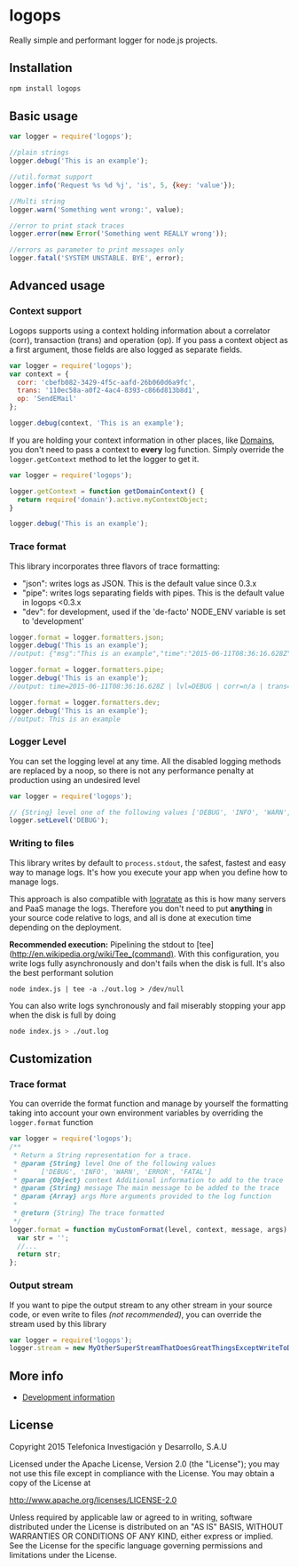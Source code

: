 # logops

Really simple and performant logger for node.js projects.

## Installation

```bash
npm install logops
```

## Basic usage

```js
var logger = require('logops');

//plain strings
logger.debug('This is an example');

//util.format support
logger.info('Request %s %d %j', 'is', 5, {key: 'value'});

//Multi string
logger.warn('Something went wrong:', value);

//error to print stack traces
logger.error(new Error('Something went REALLY wrong'));

//errors as parameter to print messages only
logger.fatal('SYSTEM UNSTABLE. BYE', error);
```

## Advanced usage

### Context support

Logops supports using a context holding information about a correlator (corr), transaction (trans) and operation (op).
If you pass a context object as a first argument, those fields are also logged as separate fields.

```js
var logger = require('logops');
var context = {
  corr: 'cbefb082-3429-4f5c-aafd-26b060d6a9fc',
  trans: '110ec58a-a0f2-4ac4-8393-c866d813b8d1',
  op: 'SendEMail'
};

logger.debug(context, 'This is an example');
```

If you are holding your context information in other places, like [Domains](http://nodejs.org/api/domain.html), you don't
need to pass a context to __every__ log function. Simply override the `logger.getContext` method to let the logger to get it.

```js
var logger = require('logops');

logger.getContext = function getDomainContext() {
  return require('domain').active.myContextObject;
}

logger.debug('This is an example');
```

### Trace format

This library incorporates three flavors of trace formatting:
* "json": writes logs as JSON. This is the default value since 0.3.x
* "pipe": writes logs separating fields with pipes. This is the default value in logops <0.3.x
* "dev": for development, used if the 'de-facto' NODE_ENV variable is set to 'development'

```js
logger.format = logger.formatters.json;
logger.debug('This is an example');
//output: {"msg":"This is an example","time":"2015-06-11T08:36:16.628Z","level":"DEBUG","op":null,"corr":null,"trans":null}

logger.format = logger.formatters.pipe;
logger.debug('This is an example');
//output: time=2015-06-11T08:36:16.628Z | lvl=DEBUG | corr=n/a | trans=n/a | op=n/a | msg=This is an example

logger.format = logger.formatters.dev;
logger.debug('This is an example');
//output: This is an example
```

### Logger Level

You can set the logging level at any time. All the disabled logging methods are replaced by a noop,
so there is not any performance penalty at production using an undesired level

```js
var logger = require('logops');

// {String} level one of the following values ['DEBUG', 'INFO', 'WARN', 'ERROR', 'FATAL']
logger.setLevel('DEBUG');
```

### Writing to files

This library writes by default to `process.stdout`, the safest, fastest and easy way to manage logs. It's how you execute your app when
you define how to manage logs.

This approach is also compatible with [logratate](http://linuxcommand.org/man_pages/logrotate8.html) as this is how many servers and PaaS manage the logs.
Therefore you don't need to put __anything__ in your source code relative to logs, and all is done at execution time depending on the deployment.

__Recommended execution:__ Pipelining the stdout to [tee](http://en.wikipedia.org/wiki/Tee_(command).
With this configuration, you write logs fully asynchronously and don't fails when the disk is full. It's also the best
performant solution

```
node index.js | tee -a ./out.log > /dev/null
```

You can also write logs synchronously and fail miserably stopping your app when the disk is full by doing

```bash
node index.js > ./out.log
```

## Customization

### Trace format

You can override the format function and manage by yourself the formatting taking into account your own environment variables by
overriding the `logger.format` function

```js
var logger = require('logops');
/**
 * Return a String representation for a trace.
 * @param {String} level One of the following values
 *      ['DEBUG', 'INFO', 'WARN', 'ERROR', 'FATAL']
 * @param {Object} context Additional information to add to the trace
 * @param {String} message The main message to be added to the trace
 * @param {Array} args More arguments provided to the log function
 *
 * @return {String} The trace formatted
 */
logger.format = function myCustomFormat(level, context, message, args) {
  var str = '';
  //...
  return str;
};
```

### Output stream

If you want to pipe the output stream to any other stream in your source code, or even write to files *(not recommended)*,
you can override the stream used by this library

```js
var logger = require('logops');
logger.stream = new MyOtherSuperStreamThatDoesGreatThingsExceptWriteToDisk();
```

## More info

* [Development information](./README_DEV.md)

## License

Copyright 2015 Telefonica Investigación y Desarrollo, S.A.U

Licensed under the Apache License, Version 2.0 (the "License"); you may not use this file except in compliance with the License. You may obtain a copy of the License at

http://www.apache.org/licenses/LICENSE-2.0

Unless required by applicable law or agreed to in writing, software distributed under the License is distributed on an "AS IS" BASIS, WITHOUT WARRANTIES OR CONDITIONS OF ANY KIND, either express or implied. See the License for the specific language governing permissions and limitations under the License.
